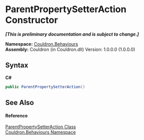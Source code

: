 # ParentPropertySetterAction Constructor 
 _**\[This is preliminary documentation and is subject to change.\]**_

**Namespace:**&nbsp;<a href="N_Couldron_Behaviours">Couldron.Behaviours</a><br />**Assembly:**&nbsp;Couldron (in Couldron.dll) Version: 1.0.0.0 (1.0.0.0)

## Syntax

**C#**<br />
``` C#
public ParentPropertySetterAction()
```


## See Also


#### Reference
<a href="T_Couldron_Behaviours_ParentPropertySetterAction">ParentPropertySetterAction Class</a><br /><a href="N_Couldron_Behaviours">Couldron.Behaviours Namespace</a><br />